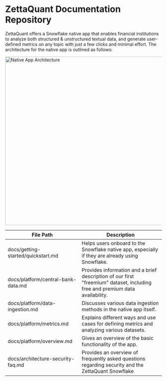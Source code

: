 # ZettaQuant Documentation Repository

ZettaQuant offers a Snowflake native app that enables financial institutions to analyze both structured & unstructured textual data, and generate user-defined metrics on any topic with just a few clicks and minimal effort. The architecture for the native app is outlined as follows:

<img width="1010" height="540" alt="Native App Architecture" src="https://github.com/user-attachments/assets/fd5a3ff1-562e-4283-9b81-df0809dea2ff" />

| File Path                              | Description                                                                                                                        |
|-----------------------------------------|------------------------------------------------------------------------------------------------------------------------------------|
| docs/getting-started/quickstart.md      | Helps users onboard to the Snowflake native app, especially if they are already using Snowflake.                                   |
| docs/platform/central-bank-data.md           | Provides information and a brief description of our first "freemium" dataset, including free and premium data availability.        |
| docs/platform/data-ingestion.md              | Discusses various data ingestion methods in the native app itself.                                                                 |
| docs/platform/metrics.md                     | Explains different ways and use cases for defining metrics and analyzing various datasets.                                         |
| docs/platform/overview.md                    | Gives an overview of the basic functionality of the app.                                                                           |
| docs/architecture-security-faq.md       | Provides an overview of frequently asked questions regarding security and the ZettaQuant Snowflake
